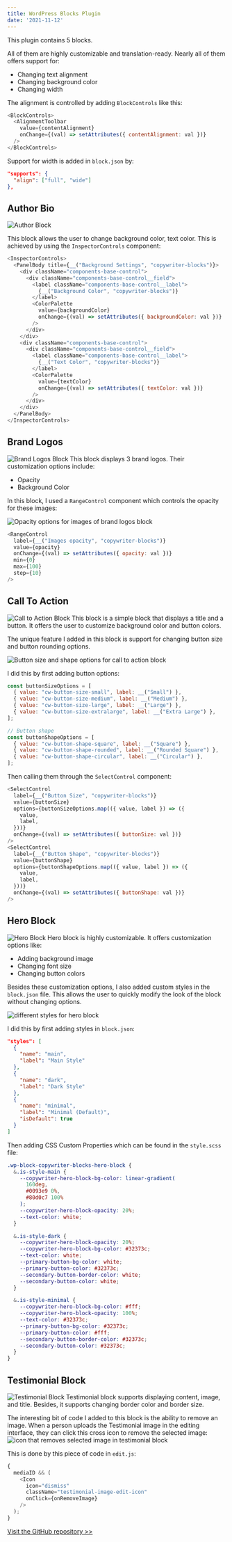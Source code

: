 ```yaml
---
title: WordPress Blocks Plugin
date: '2021-11-12'
---
```


This plugin contains 5 blocks.

All of them are highly customizable and translation-ready. Nearly all of them offers support for:

- Changing text alignment
- Changing background color
- Changing width

The alignment is controlled by adding `BlockControls` like this:

```js
<BlockControls>
  <AlignmentToolbar
    value={contentAlignment}
    onChange={(val) => setAttributes({ contentAlignment: val })}
  />
</BlockControls>
```

Support for width is added in `block.json` by:

```json
"supports": {
  "align": ["full", "wide"]
},
```

## Author Bio

![Author Block](/static/images/author.png)

This block allows the user to change background color, text color. This is achieved by using the `InspectorControls` component:

```js
<InspectorControls>
  <PanelBody title={__("Background Settings", "copywriter-blocks")}>
    <div className="components-base-control">
      <div className="components-base-control__field">
        <label className="components-base-control__label">
          {__("Background Color", "copywriter-blocks")}
        </label>
        <ColorPalette
          value={backgroundColor}
          onChange={(val) => setAttributes({ backgroundColor: val })}
        />
      </div>
    </div>
    <div className="components-base-control">
      <div className="components-base-control__field">
        <label className="components-base-control__label">
          {__("Text Color", "copywriter-blocks")}
        </label>
        <ColorPalette
          value={textColor}
          onChange={(val) => setAttributes({ textColor: val })}
        />
      </div>
    </div>
  </PanelBody>
</InspectorControls>
```

## Brand Logos

![Brand Logos Block](/static/images/brand-logos.png)
This block displays 3 brand logos. Their customization options include:

- Opacity
- Background Color

In this block, I used a `RangeControl` component which controls the opacity for these images:

![Opacity options for images of brand logos block](/static/images/opacity-control.png)

```js
<RangeControl
  label={__("Images opacity", "copywriter-blocks")}
  value={opacity}
  onChange={(val) => setAttributes({ opacity: val })}
  min={0}
  max={100}
  step={10}
/>
```

## Call To Action

![Call to Action Block](/static/images/call-to-action.png)
This block is a simple block that displays a title and a button. It offers the user to customize background color and button colors.

The unique feature I added in this block is support for changing button size and button rounding options.

![Button size and shape options for call to action block](/static/images/button-size-and-shape.png)

I did this by first adding button options:

```js
const buttonSizeOptions = [
  { value: "cw-button-size-small", label: __("Small") },
  { value: "cw-button-size-medium", label: __("Medium") },
  { value: "cw-button-size-large", label: __("Large") },
  { value: "cw-button-size-extralarge", label: __("Extra Large") },
];

// Button shape
const buttonShapeOptions = [
  { value: "cw-button-shape-square", label: __("Square") },
  { value: "cw-button-shape-rounded", label: __("Rounded Square") },
  { value: "cw-button-shape-circular", label: __("Circular") },
];
```

Then calling them through the `SelectControl` component:

```js
<SelectControl
  label={__("Button Size", "copywriter-blocks")}
  value={buttonSize}
  options={buttonSizeOptions.map(({ value, label }) => ({
    value,
    label,
  }))}
  onChange={(val) => setAttributes({ buttonSize: val })}
/>
<SelectControl
  label={__("Button Shape", "copywriter-blocks")}
  value={buttonShape}
  options={buttonShapeOptions.map(({ value, label }) => ({
    value,
    label,
  }))}
  onChange={(val) => setAttributes({ buttonShape: val })}
/>
```

## Hero Block

![Hero Block](/static/images/hero-block.png)
Hero block is highly customizable. It offers customization options like:

- Adding background image
- Changing font size
- Changing button colors

Besides these customization options, I also added custom styles in the `block.json` file. This allows the user to quickly modify the look of the block without changing options.

![different styles for hero block](/static/images/styles-for-hero-block.png)

I did this by first adding styles in `block.json`:

```json
"styles": [
  {
    "name": "main",
    "label": "Main Style"
  },
  {
    "name": "dark",
    "label": "Dark Style"
  },
  {
    "name": "minimal",
    "label": "Minimal (Default)",
    "isDefault": true
  }
]
```

Then adding CSS Custom Properties which can be found in the `style.scss` file:

```css
.wp-block-copywriter-blocks-hero-block {
  &.is-style-main {
    --copywriter-hero-block-bg-color: linear-gradient(
      160deg,
      #0093e9 0%,
      #80d0c7 100%
    );
    --copywriter-hero-block-opacity: 20%;
    --text-color: white;
  }

  &.is-style-dark {
    --copywriter-hero-block-opacity: 20%;
    --copywriter-hero-block-bg-color: #32373c;
    --text-color: white;
    --primary-button-bg-color: white;
    --primary-button-color: #32373c;
    --secondary-button-border-color: white;
    --secondary-button-color: white;
  }

  &.is-style-minimal {
    --copywriter-hero-block-bg-color: #fff;
    --copywriter-hero-block-opacity: 100%;
    --text-color: #32373c;
    --primary-button-bg-color: #32373c;
    --primary-button-color: #fff;
    --secondary-button-border-color: #32373c;
    --secondary-button-color: #32373c;
  }
}
```

## Testimonial Block

![Testimonial Block](/static/images/testimonial.png)
Testimonial block supports displaying content, image, and title. Besides, it supports changing border color and border size.

The interesting bit of code I added to this block is the ability to remove an image. When a person uploads the Testimonial image in the editing interface, they can click this cross icon to remove the selected image:
![icon that removes selected image in testimonial block](/static/images/testimonial-cross.png)

This is done by this piece of code in `edit.js`:

```js
{
  mediaID && (
    <Icon
      icon="dismiss"
      className="testimonial-image-edit-icon"
      onClick={onRemoveImage}
    />
  );
}
```

[Visit the GitHub repository >>](https://github.com/madebyaman/copywriter-blocks)
